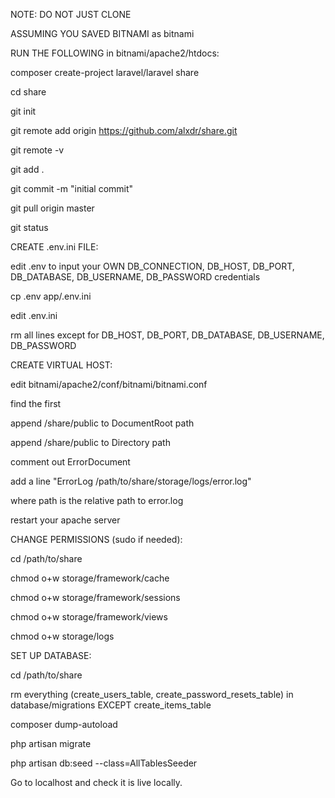 NOTE: DO NOT JUST CLONE

ASSUMING YOU SAVED BITNAMI as bitnami

RUN THE FOLLOWING in bitnami/apache2/htdocs:

composer create-project laravel/laravel share

cd share

git init

git remote add origin https://github.com/alxdr/share.git

git remote -v

git add .

git commit -m "initial commit"

git pull origin master

git status

CREATE .env.ini FILE:

edit .env to input your OWN DB_CONNECTION, DB_HOST, DB_PORT, DB_DATABASE, DB_USERNAME, DB_PASSWORD credentials

cp .env app/.env.ini

edit .env.ini

rm all lines except for DB_HOST, DB_PORT, DB_DATABASE, DB_USERNAME, DB_PASSWORD

CREATE VIRTUAL HOST:

edit bitnami/apache2/conf/bitnami/bitnami.conf

find the first <VirtualHost _default_:80>

append /share/public to DocumentRoot path

append /share/public to Directory path

comment out ErrorDocument

add a line "ErrorLog /path/to/share/storage/logs/error.log"

where path is the relative path to error.log

restart your apache server

CHANGE PERMISSIONS (sudo if needed):

cd /path/to/share

chmod o+w storage/framework/cache

chmod o+w storage/framework/sessions

chmod o+w storage/framework/views

chmod o+w storage/logs

SET UP DATABASE:

cd /path/to/share

rm everything (create_users_table, create_password_resets_table) in database/migrations EXCEPT create_items_table

composer dump-autoload

php artisan migrate

php artisan db:seed --class=AllTablesSeeder

Go to localhost and check it is live locally.

